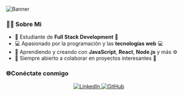 ![Banner](https://i.imgur.com/pwAPExB.png)  <!-- Este es el enlace directo a tu imagen -->

### 👨‍💻 Sobre Mi
- 🌱 Estudiante de **Full Stack Development** 🚀
- 💻 Apasionado por la programación y las **tecnologías web** 💻
- 🔧 Aprendiendo y creando con **JavaScript**, **React**, **Node.js** y más ⚙️
- 💼 Siempre abierto a colaborar en proyectos interesantes 🌟

### 🌐Conéctate conmigo
<p align="center">
  <a href="https://www.linkedin.com/in/yamil-sanchez-51229832b/" target="_blank">
    <img src="https://img.shields.io/badge/LinkedIn-%230077B5.svg?style=for-the-badge&logo=linkedin&logoColor=white" alt="LinkedIn">
  </a>
  <a href="https://github.com/inditexCode" target="_blank">
    <img src="https://img.shields.io/badge/GitHub-%2312100E.svg?style=for-the-badge&logo=github&logoColor=white" alt="GitHub">
  </a>
</p>
